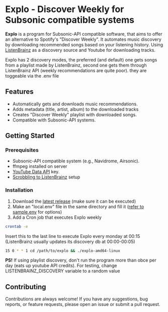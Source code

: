 # Explo - Discover Weekly for Subsonic compatible systems

**Explo** is a program for Subsonic-API compatible software, that aims to offer an alternative to Spotify's "Discover Weekly". It automates music discovery by downloading recommended songs based on your listening history. Using [ListenBrainz](https://listenbrainz.org/) as a discovery source and Youtube for downloading tracks.

Explo has 2 discovery modes, the preferred (and default) one gets songs from a playlist made by ListenBrainz, second one gets them through ListenBrainz API (weekly recommendations are quite poor). they are toggeable via the .env file

## Features

- Automatically gets and downloads music recommendations.
- Adds metadata (title, artist, album) to the downloaded tracks
- Creates "Discover Weekly" playlist with downloaded songs.
- Compatible with Subsonic-API systems.

## Getting Started

### Prerequisites

- Subsonic-API compatible system (e.g., Navidrome, Airsonic).
- ffmpeg installed on server
- [YouTube Data API](https://developers.google.com/youtube/v3/getting-started) key.
- [Scrobbling to ListenBrainz](https://listenbrainz.org/add-data/) setup

### Installation

1. Download the [latest release](https://github.com/LumePart/Explo/releases/latest) (make sure it can be executed)
2. Make an "local.env" file in the same directory and fill it ([refer to sample.env](https://github.com/LumePart/Explo/blob/main/sample.env) for options)
3. Add a Cron job that executes Explo weekly
```bash
crontab -e
```
Insert this to the last line to execute Explo every monday at 00:15 (ListenBrainz usually updates its discovery db at 00:00-00:05)
```bash
15 0 * * 1 cd /path/to/explo && ./explo-amd64-linux
```
**PS!** If using playlist discovery, don't run the program more than obce per day (eats up youtube API credits). For testing, change LISTENBRAINZ_DISCOVERY variable to a random value

## Contributing

Contributions are always welcome! If you have any suggestions, bug reports, or feature requests, please open an issue or submit a pull request.
